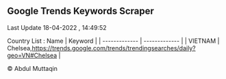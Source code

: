 

## Google Trends Keywords Scraper 
 
Last Update 18-04-2022 , 14:49:52

Country List :
 Name  | Keyword |
| ------------- | ------------- |
| VIETNAM | Chelsea,https://trends.google.com/trends/trendingsearches/daily?geo=VN#Chelsea |



© Abdul Muttaqin 
